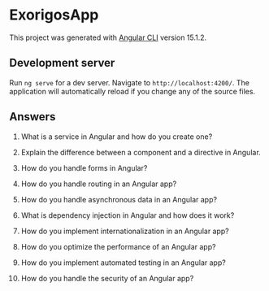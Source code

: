 # ExorigosApp

This project was generated with [Angular CLI](https://github.com/angular/angular-cli) version 15.1.2.

## Development server

Run `ng serve` for a dev server. Navigate to `http://localhost:4200/`. The application will automatically reload if you change any of the source files.

## Answers

1. What is a service in Angular and how do you create one?

2. Explain the difference between a component and a directive in Angular.

3. How do you handle forms in Angular?

4. How do you handle routing in an Angular app?

5. How do you handle asynchronous data in an Angular app?

6. What is dependency injection in Angular and how does it work?

7. How do you implement internationalization in an Angular app?

8. How do you optimize the performance of an Angular app?
9. How do you implement automated testing in an Angular app?
10. How do you handle the security of an Angular app?

